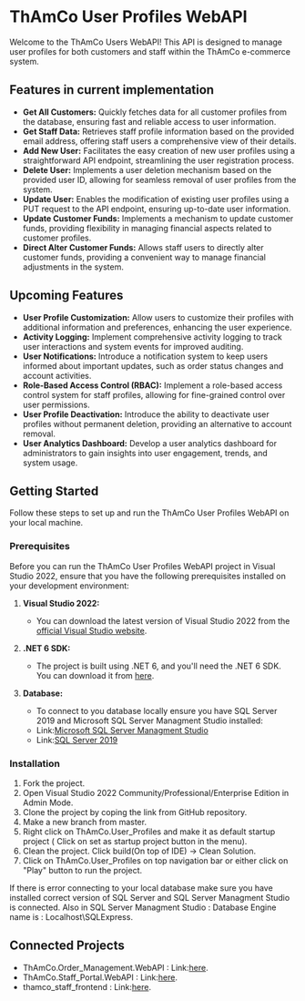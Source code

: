 # ThAmCo User Profiles WebAPI

Welcome to the ThAmCo Users WebAPI! This API is designed to manage user profiles for both customers and staff within the ThAmCo e-commerce system.

## Features in current implementation

- **Get All Customers:** Quickly fetches data for all customer profiles from the database, ensuring fast and reliable access to user information.
- **Get Staff Data:** Retrieves staff profile information based on the provided email address, offering staff users a comprehensive view of their details.
- **Add New User:** Facilitates the easy creation of new user profiles using a straightforward API endpoint, streamlining the user registration process.
- **Delete User:** Implements a user deletion mechanism based on the provided user ID, allowing for seamless removal of user profiles from the system.
- **Update User:** Enables the modification of existing user profiles using a PUT request to the API endpoint, ensuring up-to-date user information.
- **Update Customer Funds:** Implements a mechanism to update customer funds, providing flexibility in managing financial aspects related to customer profiles.
- **Direct Alter Customer Funds:** Allows staff users to directly alter customer funds, providing a convenient way to manage financial adjustments in the system.
 
## Upcoming Features

- **User Profile Customization:** Allow users to customize their profiles with additional information and preferences, enhancing the user experience.
- **Activity Logging:** Implement comprehensive activity logging to track user interactions and system events for improved auditing.
- **User Notifications:** Introduce a notification system to keep users informed about important updates, such as order status changes and account activities.
- **Role-Based Access Control (RBAC):** Implement a role-based access control system for staff profiles, allowing for fine-grained control over user permissions.
- **User Profile Deactivation:** Introduce the ability to deactivate user profiles without permanent deletion, providing an alternative to account removal.
- **User Analytics Dashboard:** Develop a user analytics dashboard for administrators to gain insights into user engagement, trends, and system usage.

## Getting Started
Follow these steps to set up and run the ThAmCo User Profiles WebAPI on your local machine.

### Prerequisites
Before you can run the ThAmCo User Profiles WebAPI project in Visual Studio 2022, ensure that you have the following prerequisites installed on your development environment:

1. **Visual Studio 2022:** 
   - You can download the latest version of Visual Studio 2022 from the [official Visual Studio website](https://visualstudio.microsoft.com/downloads/).

2. **.NET 6 SDK:**
   - The project is built using .NET 6, and you'll need the .NET 6 SDK. You can download it from [here](https://dotnet.microsoft.com/download/dotnet/6.0).

3. **Database:**
   - To connect to you database locally ensure you have SQL Server 2019 and Microsoft SQL Server Managment Studio installed:
   - Link:[Microsoft SQL Server Managment Studio](https://sqlserverbuilds.blogspot.com/2018/01/sql-server-management-studio-ssms.html) 
   - Link:[SQL Server 2019](https://www.microsoft.com/en-us/evalcenter/download-sql-server-2019)

### Installation

1. Fork the project.
2. Open Visual Studio 2022 Community/Professional/Enterprise Edition in Admin Mode.
3. Clone the project by coping the link from GitHub repository.
4. Make a new branch from master.
5. Right click on ThAmCo.User_Profiles and make it as default startup project ( Click on set as startup project button in the menu).
6. Clean the project. Click build(On top of IDE) -> Clean Solution.
7. Click on ThAmCo.User_Profiles on top navigation bar or either click on "Play" button to run the project.

If there is error connecting to your local database make sure you have installed correct version of SQL Server and SQL Server Managment Studio is connected. 
Also in SQL Server Managment Studio : Database Engine name is : Localhost\\SQLExpress.

## Connected Projects 
- ThAmCo.Order_Management.WebAPI :  Link:[here](https://github.com/JatinAneja1812/ThAmCo.Order_Management.WebAPI).
- ThAmCo.Staff_Portal.WebAPI :      Link:[here](https://github.com/JatinAneja1812/ThAmCo.Staff_Protal_BFF.WebAPI).
- thamco_staff_frontend :           Link:[here](https://github.com/JatinAneja1812/thamco_staff_frontendapp).
